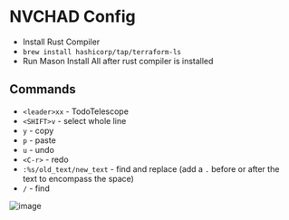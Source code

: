 # NVCHAD Config
  - Install Rust Compiler
  - `brew install hashicorp/tap/terraform-ls`
  - Run Mason Install All after rust compiler is installed

## Commands
* `<leader>xx` - TodoTelescope
* `<SHIFT>v` - select whole line
* `y` - copy
* `p` - paste
* `u` - undo
* `<C-r>` - redo
* `:%s/old_text/new_text` - find and replace (add a `.` before or after the text to encompass the space)
* `/` - find

![image](https://github.com/user-attachments/assets/dbbcb367-464f-4407-b89f-83e79b6be0ee)

